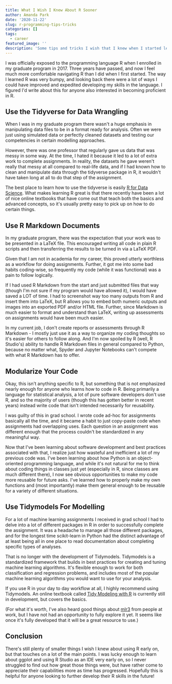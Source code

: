 ```yaml
---
title: What I Wish I Knew About R Sooner
author: Amanda Park
date: '2020-11-22'
slug: r-programming-tips-tricks
categories: []
tags:
  - career
featured_image: ''
description: 'Some tips and tricks I wish that I knew when I started learning R years ago.'
---
```


I was officially exposed to the programming language R when I enrolled in my graduate program in 2017. Three years have passed, and now I feel much more comfortable navigating R than I did when I first started. The way I learned R was very bumpy, and looking back there were a lot of ways I could have improved and expedited developing my skills in the language. I figured I'd write about this for anyone also interested in becoming proficient in R.

## Use the Tidyverse for Data Wrangling

When I was in my graduate program there wasn't a huge emphasis in manipulating data files to be in a format ready for analysis. Often we were just using simulated data or perfectly cleaned datasets and testing our competencies in certain modelling approaches. 

However, there was one professor that regularly gave us data that was messy in some way. At the time, I hated it because it led to a lot of extra work to complete assignments. In reality, the datasets he gave weren't really that messy at all compared to real-life data, and if I had known how to clean and manipulate data through the tidyverse package in R, it wouldn't have taken long at all to do that step of the assignment.

The best place to learn how to use the tidyverse is easily [R for Data Science](https://r4ds.had.co.nz/). What makes learning R great is that there recently have been a lot of nice online textbooks that have come out that teach both the basics and advanced concepts, so it's usually pretty easy to pick up on how to do certain things. 

## Use R Markdown Documents

In my graduate program, there was the expectation that your work was to be presented in a LaTeX file. This encouraged writing all code in plain R scripts and then transferring the results to be turned in via a LaTeX PDF. 

Given that I am not in academia for my career, this proved utterly worthless as a workflow for doing assignments. Further, it got me into some bad habits coding-wise, so frequently my code (while it was functional) was a pain to follow logically. 

If I had used R Markdown from the start and just submitted files that way (though I'm not sure if my program would have allowed it), I would have saved a LOT of time. I had to screenshot way too many outputs from R and insert them into LaTeX, but R allows you to embed both numeric outputs and images into an exported PDF and/or HTML file. Further, since Markdown is much easier to format and understand than LaTeX, writing up assessments on assignments would have been much easier. 

In my current job, I don't create reports or assessments through R Markdown - I mostly just use it as a way to organize my coding thoughts so it's easier for others to follow along. And I'm now spoiled by R (well, R Studio's) ability to handle R Markdown files in general compared to Python, because no matter what, Spyder and Jupyter Notebooks can't compete with what R Markdown has to offer. 

## Modularize Your Code

Okay, this isn't anything specific to R, but something that is not emphasized nearly enough for anyone who learns how to code in R. Being primarily a language for statistical analysis, a lot of pure software developers don't use R, and so the majority of users (though this has gotten better in recent years) instead write code that isn't intended necessarily for reusability.

I was guilty of this in grad school. I wrote code ad-hoc for assignments basically all the time, and it became a habit to just copy-paste code when assignments had overlapping uses. Each question in an assignment was different enough that the process couldn't be standardized in any meaningful way. 

Now that I've been learning about software development and best practices associated with that, I realize just how wasteful and inefficient a lot of my previous code was. I've been learning about how Python is an object-oriented programming language, and while it's not natural for me to think about coding things in classes just yet (especially in R, since classes are much different there), I now see obvious opportunities to make my code more reusable for future asks. I've learned how to properly make my own functions and (most importantly) make them general enough to be reusable for a variety of different situations. 

## Use Tidymodels For Modelling

For a lot of machine learning assignments I received in grad school I had to delve into a lot of different packages in R in order to successfully complete the assignment. It was a headache to manage all those different packages, and for the longest time scikit-learn in Python had the distinct advantage of at least being all in one place to read documentation about completing specific types of analyses.

That is no longer with the development of Tidymodels. Tidymodels is a standardized framework that builds in best practices for creating and tuning machine learning algorithms. It's flexible enough to work for both classification and regression problems, and includes most of the popular machine learning algorithms you would want to use for your analysis. 

If you use R in your day to day workflow at all, I highly recommend using Tidymodels. An online textbook called [Tidy Modeling with R](https://www.tmwr.org/) is currently still in development, but covers the basics.

(For what it's worth, I've also heard good things about [mlr3](https://mlr3.mlr-org.com/) from people at work, but I have not had an opportunity to fully explore it yet. It seems like once it's fully developed that it will be a great resource to use.)

## Conclusion

There's still plenty of smaller things I wish I knew about using R early on, but that touches on a lot of the main points. I was lucky enough to learn about ggplot and using R Studio as an IDE very early on, so I never struggled to find out how great those things were, but have rather come to appreciate their capabilities more as time has progressed. Hopefully this is helpful for anyone looking to further develop their R skills in the future!
